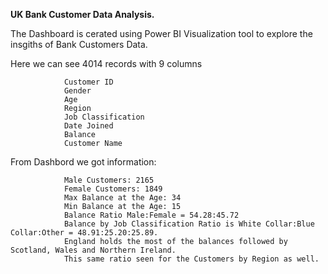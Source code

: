 **UK Bank Customer Data Analysis.**

The Dashboard is cerated using Power BI Visualization tool to explore the insgiths of Bank Customers Data. 

Here we can see 4014 records with 9 columns 

                Customer ID
                Gender 
                Age
                Region
                Job Classification
                Date Joined
                Balance
                Customer Name

From Dashbord we got information: 

                Male Customers: 2165 
                Female Customers: 1849 
                Max Balance at the Age: 34 
                Min Balance at the Age: 15 
                Balance Ratio Male:Female = 54.28:45.72 
                Balance by Job Classification Ratio is White Collar:Blue Collar:Other = 48.91:25.20:25.89. 
                England holds the most of the balances followed by Scotland, Wales and Northern Ireland. 
                This same ratio seen for the Customers by Region as well.
